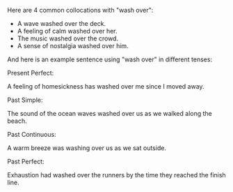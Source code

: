 Here are 4 common collocations with "wash over":

- A wave washed over the deck.
- A feeling of calm washed over her.
- The music washed over the crowd.
- A sense of nostalgia washed over him.

And here is an example sentence using "wash over" in different tenses:

Present Perfect:

A feeling of homesickness has washed over me since I moved away.

Past Simple:

The sound of the ocean waves washed over us as we walked along the beach.

Past Continuous:

A warm breeze was washing over us as we sat outside.

Past Perfect:

Exhaustion had washed over the runners by the time they reached the finish line.